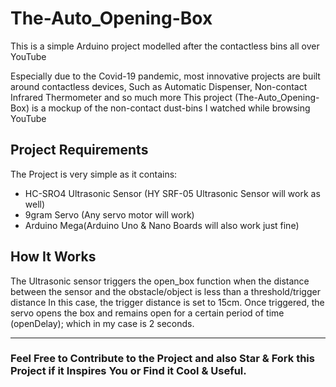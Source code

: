 # The-Auto_Opening-Box
 This is a simple Arduino project modelled after the contactless bins all over YouTube
 
 Especially due to the Covid-19 pandemic, most innovative projects are built around contactless devices,
 Such as Automatic Dispenser, Non-contact Infrared Thermometer and so much more
 This project (The-Auto_Opening-Box) is a mockup of the non-contact dust-bins I watched while browsing YouTube
 
 ## Project Requirements
 The Project is very simple as it contains:
 + HC-SRO4 Ultrasonic Sensor (HY SRF-05 Ultrasonic Sensor will work as well)
 + 9gram Servo (Any servo motor will work)
 + Arduino Mega(Arduino Uno & Nano Boards will also work just fine)
 
 ## How It Works
 The Ultrasonic sensor triggers the open_box function when the distance between the sensor and the obstacle/object is less than a threshold/trigger distance
 In this case, the trigger distance is set to 15cm.
 Once triggered, the servo opens the box and remains open for a certain period of time (openDelay); which in my case is 2 seconds.
 
 ***
 
 ### Feel Free to Contribute to the Project and also Star & Fork this Project if it Inspires You or Find it Cool & Useful.
